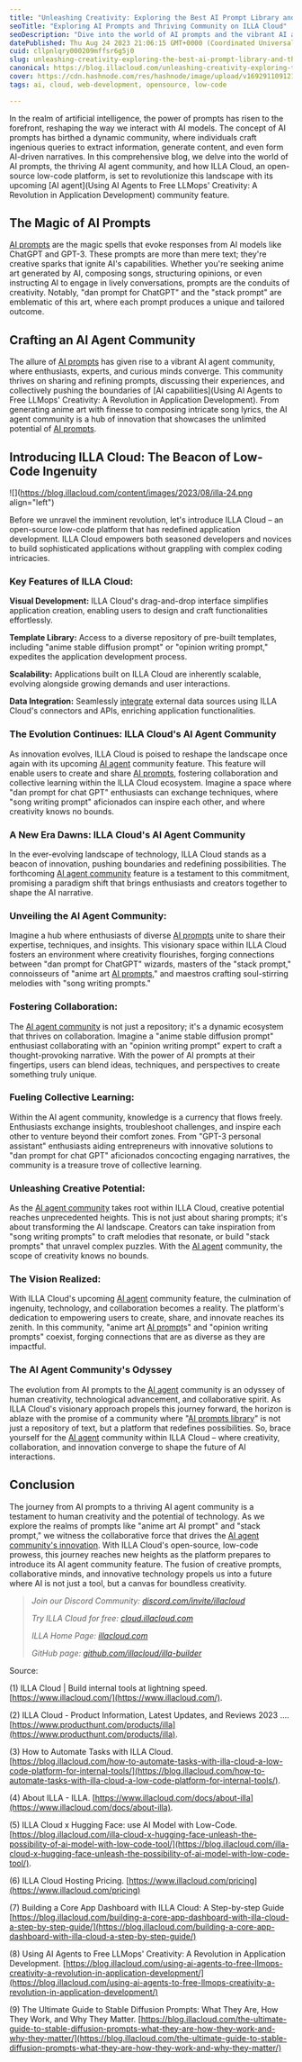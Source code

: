 ```yaml
---
title: "Unleashing Creativity: Exploring the Best AI Prompt Library and the Thriving AI Agent Community on ILLA Cloud"
seoTitle: "Exploring AI Prompts and Thriving Community on ILLA Cloud"
seoDescription: "Dive into the world of AI prompts and the vibrant AI agent community on ILLA Cloud. Unleash creativity and innovation like never before"
datePublished: Thu Aug 24 2023 21:06:15 GMT+0000 (Coordinated Universal Time)
cuid: cllpnlqry000209mffsr6g5j0
slug: unleashing-creativity-exploring-the-best-ai-prompt-library-and-the-thriving-ai-agent-community-on-illa-cloud
canonical: https://blog.illacloud.com/unleashing-creativity-exploring-the-best-ai-prompt-library-and-the-thriving-ai-agent-community-on-illa-cloud/
cover: https://cdn.hashnode.com/res/hashnode/image/upload/v1692911091217/09b5ee79-f292-4e40-82c7-429298571f28.png
tags: ai, cloud, web-development, opensource, low-code

---
```


In the realm of artificial intelligence, the power of prompts has risen to the forefront, reshaping the way we interact with AI models. The concept of AI prompts has birthed a dynamic community, where individuals craft ingenious queries to extract information, generate content, and even form AI-driven narratives. In this comprehensive blog, we delve into the world of AI prompts, the thriving AI agent community, and how ILLA Cloud, an open-source low-code platform, is set to revolutionize this landscape with its upcoming [AI agent](Using AI Agents to Free LLMops' Creativity: A Revolution in Application Development) community feature.

## The Magic of AI Prompts

[AI prompts](https://blog.illacloud.com/the-ultimate-guide-to-stable-diffusion-prompts-what-they-are-how-they-work-and-why-they-matter/) are the magic spells that evoke responses from AI models like ChatGPT and GPT-3. These prompts are more than mere text; they're creative sparks that ignite AI's capabilities. Whether you're seeking anime art generated by AI, composing songs, structuring opinions, or even instructing AI to engage in lively conversations, prompts are the conduits of creativity. Notably, "dan prompt for ChatGPT" and the "stack prompt" are emblematic of this art, where each prompt produces a unique and tailored outcome.

## Crafting an AI Agent Community

The allure of [AI prompts](https://blog.illacloud.com/the-ultimate-guide-to-stable-diffusion-prompts-what-they-are-how-they-work-and-why-they-matter/) has given rise to a vibrant AI agent community, where enthusiasts, experts, and curious minds converge. This community thrives on sharing and refining prompts, discussing their experiences, and collectively pushing the boundaries of [AI capabilities](Using AI Agents to Free LLMops' Creativity: A Revolution in Application Development). From generating anime art with finesse to composing intricate song lyrics, the AI agent community is a hub of innovation that showcases the unlimited potential of [AI prompts](https://blog.illacloud.com/the-ultimate-guide-to-stable-diffusion-prompts-what-they-are-how-they-work-and-why-they-matter/).

## Introducing ILLA Cloud: The Beacon of Low-Code Ingenuity

![](https://blog.illacloud.com/content/images/2023/08/illa-24.png align="left")

Before we unravel the imminent revolution, let's introduce ILLA Cloud – an open-source low-code platform that has redefined application development. ILLA Cloud empowers both seasoned developers and novices to build sophisticated applications without grappling with complex coding intricacies.

### Key Features of ILLA Cloud:

**Visual Development:** ILLA Cloud's drag-and-drop interface simplifies application creation, enabling users to design and craft functionalities effortlessly.

**Template Library:** Access to a diverse repository of pre-built templates, including "anime stable diffusion prompt" or "opinion writing prompt," expedites the application development process.

**Scalability:** Applications built on ILLA Cloud are inherently scalable, evolving alongside growing demands and user interactions.

**Data Integration:** Seamlessly [integrate](https://www.illacloud.com/integrations) external data sources using ILLA Cloud's connectors and APIs, enriching application functionalities.

### The Evolution Continues: ILLA Cloud's AI Agent Community

As innovation evolves, ILLA Cloud is poised to reshape the landscape once again with its upcoming [AI agent](https://blog.illacloud.com/using-ai-agents-to-free-llmops-creativity-a-revolution-in-application-development/) community feature. This feature will enable users to create and share [AI prompts](https://blog.illacloud.com/the-ultimate-guide-to-stable-diffusion-prompts-what-they-are-how-they-work-and-why-they-matter/), fostering collaboration and collective learning within the ILLA Cloud ecosystem. Imagine a space where "dan prompt for chat GPT" enthusiasts can exchange techniques, where "song writing prompt" aficionados can inspire each other, and where creativity knows no bounds.

### A New Era Dawns: ILLA Cloud's AI Agent Community

In the ever-evolving landscape of technology, ILLA Cloud stands as a beacon of innovation, pushing boundaries and redefining possibilities. The forthcoming [AI agent community](https://blog.illacloud.com/using-ai-agents-to-free-llmops-creativity-a-revolution-in-application-development/) feature is a testament to this commitment, promising a paradigm shift that brings enthusiasts and creators together to shape the AI narrative.

### Unveiling the AI Agent Community:

Imagine a hub where enthusiasts of diverse [AI prompts](https://blog.illacloud.com/the-ultimate-guide-to-stable-diffusion-prompts-what-they-are-how-they-work-and-why-they-matter/) unite to share their expertise, techniques, and insights. This visionary space within ILLA Cloud fosters an environment where creativity flourishes, forging connections between "dan prompt for ChatGPT" wizards, masters of the "stack prompt," connoisseurs of "anime art [AI prompts,](https://blog.illacloud.com/the-ultimate-guide-to-stable-diffusion-prompts-what-they-are-how-they-work-and-why-they-matter/)" and maestros crafting soul-stirring melodies with "song writing prompts."

### Fostering Collaboration:

The [AI agent community](https://blog.illacloud.com/using-ai-agents-to-free-llmops-creativity-a-revolution-in-application-development/) is not just a repository; it's a dynamic ecosystem that thrives on collaboration. Imagine a "anime stable diffusion prompt" enthusiast collaborating with an "opinion writing prompt" expert to craft a thought-provoking narrative. With the power of AI prompts at their fingertips, users can blend ideas, techniques, and perspectives to create something truly unique.

### Fueling Collective Learning:

Within the AI agent community, knowledge is a currency that flows freely. Enthusiasts exchange insights, troubleshoot challenges, and inspire each other to venture beyond their comfort zones. From "GPT-3 personal assistant" enthusiasts aiding entrepreneurs with innovative solutions to "dan prompt for chat GPT" aficionados concocting engaging narratives, the community is a treasure trove of collective learning.

### Unleashing Creative Potential:

As the [AI agent community](https://blog.illacloud.com/using-ai-agents-to-free-llmops-creativity-a-revolution-in-application-development/) takes root within ILLA Cloud, creative potential reaches unprecedented heights. This is not just about sharing prompts; it's about transforming the AI landscape. Creators can take inspiration from "song writing prompts" to craft melodies that resonate, or build "stack prompts" that unravel complex puzzles. With the [AI agent](https://blog.illacloud.com/using-ai-agents-to-free-llmops-creativity-a-revolution-in-application-development/) community, the scope of creativity knows no bounds.

### The Vision Realized:

With ILLA Cloud's upcoming [AI agent](https://blog.illacloud.com/using-ai-agents-to-free-llmops-creativity-a-revolution-in-application-development/) community feature, the culmination of ingenuity, technology, and collaboration becomes a reality. The platform's dedication to empowering users to create, share, and innovate reaches its zenith. In this community, "anime art [AI prompt](https://blog.illacloud.com/the-ultimate-guide-to-stable-diffusion-prompts-what-they-are-how-they-work-and-why-they-matter/)s" and "opinion writing prompts" coexist, forging connections that are as diverse as they are impactful.

### The AI Agent Community's Odyssey

The evolution from AI prompts to the [AI agent](https://blog.illacloud.com/using-ai-agents-to-free-llmops-creativity-a-revolution-in-application-development/) community is an odyssey of human creativity, technological advancement, and collaborative spirit. As ILLA Cloud's visionary approach propels this journey forward, the horizon is ablaze with the promise of a community where "[AI prompts library](https://blog.illacloud.com/the-ultimate-guide-to-stable-diffusion-prompts-what-they-are-how-they-work-and-why-they-matter/)" is not just a repository of text, but a platform that redefines possibilities. So, brace yourself for the [AI agent](https://blog.illacloud.com/using-ai-agents-to-free-llmops-creativity-a-revolution-in-application-development/) community within ILLA Cloud – where creativity, collaboration, and innovation converge to shape the future of AI interactions.

## Conclusion

The journey from AI prompts to a thriving AI agent community is a testament to human creativity and the potential of technology. As we explore the realms of prompts like "anime art AI prompt" and "stack prompt," we witness the collaborative force that drives the [AI agent community's innovation](https://blog.illacloud.com/using-ai-agents-to-free-llmops-creativity-a-revolution-in-application-development/). With ILLA Cloud's open-source, low-code prowess, this journey reaches new heights as the platform prepares to introduce its AI agent community feature. The fusion of creative prompts, collaborative minds, and innovative technology propels us into a future where AI is not just a tool, but a canvas for boundless creativity.

> *Join our Discord Community:* [*discord.com/invite/illacloud*](http://discord.com/invite/illacloudTry)
> 
> *Try ILLA Cloud for free:* [*cloud.illacloud.com*](http://cloud.illacloud.com/?ref=illa-blog)
> 
> *ILLA Home Page:* [*illacloud.com*](http://illacloud.com/?ref=illa-blog)
> 
> *GitHub page:* [*github.com/illacloud/illa-builder*](http://github.com/illacloud/illa-builder)

Source:

(1) ILLA Cloud | Build internal tools at lightning speed. [https://www.illacloud.com/](https://www.illacloud.com/).

(2) ILLA Cloud - Product Information, Latest Updates, and Reviews 2023 .... [https://www.producthunt.com/products/illa](https://www.producthunt.com/products/illa).

(3) How to Automate Tasks with ILLA Cloud. [https://blog.illacloud.com/how-to-automate-tasks-with-illa-cloud-a-low-code-platform-for-internal-tools/](https://blog.illacloud.com/how-to-automate-tasks-with-illa-cloud-a-low-code-platform-for-internal-tools/).

(4) About ILLA - ILLA. [https://www.illacloud.com/docs/about-illa](https://www.illacloud.com/docs/about-illa).

(5) ILLA Cloud x Hugging Face: use AI Model with Low-Code. [https://blog.illacloud.com/illa-cloud-x-hugging-face-unleash-the-possibility-of-ai-model-with-low-code-tool/](https://blog.illacloud.com/illa-cloud-x-hugging-face-unleash-the-possibility-of-ai-model-with-low-code-tool/).

(6) ILLA Cloud Hosting Pricing. [https://www.illacloud.com/pricing](https://www.illacloud.com/pricing)

(7) Building a Core App Dashboard with ILLA Cloud: A Step-by-step Guide [https://blog.illacloud.com/building-a-core-app-dashboard-with-illa-cloud-a-step-by-step-guide/](https://blog.illacloud.com/building-a-core-app-dashboard-with-illa-cloud-a-step-by-step-guide/)

(8) Using AI Agents to Free LLMops' Creativity: A Revolution in Application Development. [https://blog.illacloud.com/using-ai-agents-to-free-llmops-creativity-a-revolution-in-application-development/](https://blog.illacloud.com/using-ai-agents-to-free-llmops-creativity-a-revolution-in-application-development/)

(9) The Ultimate Guide to Stable Diffusion Prompts: What They Are, How They Work, and Why They Matter. [https://blog.illacloud.com/the-ultimate-guide-to-stable-diffusion-prompts-what-they-are-how-they-work-and-why-they-matter/](https://blog.illacloud.com/the-ultimate-guide-to-stable-diffusion-prompts-what-they-are-how-they-work-and-why-they-matter/)